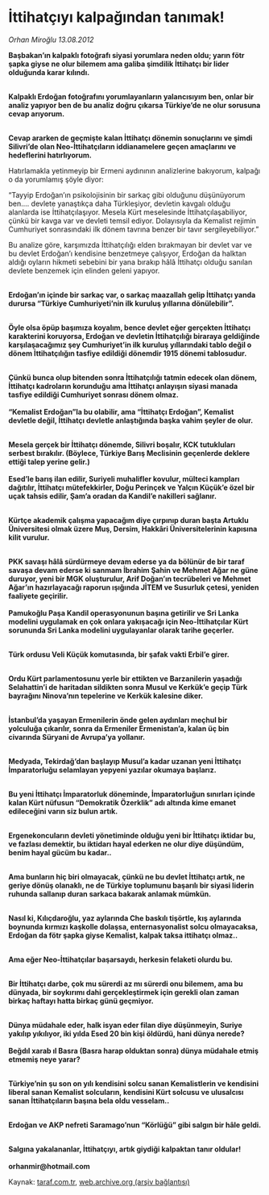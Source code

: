 # İttihatçıyı kalpağından tanımak!

*Orhan Miroğlu 13.08.2012*

<div class="yazi"><p><strong>Başbakan’ın kalpaklı fotoğrafı siyasi yorumlara neden oldu; yarın fötr şapka giyse ne olur bilemem ama galiba şimdilik İttihatçı bir lider olduğunda karar kılındı.</strong></p>
<p><strong><br/>Kalpaklı Erdoğan fotoğrafını yorumlayanların yalancısıyım ben, onlar bir analiz yapıyor ben de bu analiz doğru çıkarsa Türkiye’de ne olur sorusuna cevap arıyorum.</strong></p>
<p><strong><br/>Cevap ararken de geçmişte kalan İttihatçı dönemin sonuçlarını ve şimdi Silivri’de olan Neo-İttihatçıların iddianamelere geçen amaçlarını ve hedeflerini hatırlıyorum.</strong> </p>
<p>Hatırlamakla yetinmeyip bir Ermeni aydınının analizlerine bakıyorum, kalpağı o da yorumlamış şöyle diyor:</p>
<p>“Tayyip Erdoğan’ın psikolojisinin bir sarkaç gibi olduğunu düşünüyorum ben.... devlete yanaştıkça daha Türkleşiyor, devletin kavgalı olduğu alanlarda ise İttihatçılaşıyor. Mesela Kürt meselesinde İttihatçılaşabiliyor, çünkü bir kavga var ve devleti temsil ediyor. Dolayısıyla da Kemalist rejimin Cumhuriyet sonrasındaki ilk dönem tavrına benzer bir tavır sergileyebiliyor.”</p>
<p>Bu analize göre, karşımızda İttihatçılığı elden bırakmayan bir devlet var ve bu devlet Erdoğan’ı kendisine benzetmeye çalışıyor, Erdoğan da halktan aldığı oyların hikmeti sebebini bir yana bırakıp hâlâ İttihatçı olduğu sanılan devlete benzemek için elinden geleni yapıyor.<strong></strong></p>
<p><strong><br/>Erdoğan’ın içinde bir sarkaç var, o sarkaç maazallah gelip İttihatçı yanda durursa “Türkiye Cumhuriyeti’nin ilk kuruluş yıllarına dönülebilir”.</strong></p>
<p><strong><br/>Öyle olsa öpüp başımıza koyalım, bence </strong><strong>devlet eğer gerçekten İttihatçı karakterini koruyorsa, Erdoğan ve devletin İttihatçılığı biraraya geldiğinde karşılaşacağımız şey Cumhuriyet’in ilk kuruluş yıllarındaki tablo değil </strong><strong>o dönem İttihatçılığın tasfiye edildiği dönemdir </strong><strong>1915 dönemi tablosudur</strong><strong>.</strong></p>
<p><strong><br/>Çünkü bunca olup bitenden sonra </strong><strong>İttihatçılığı tatmin edecek olan dönem, İttihatçı kadroların korunduğu ama İttihatçı anlayışın siyasi manada tasfiye edildiği Cumhuriyet sonrası dönem olmaz.<br/><br/></strong><strong>“Kemalist Erdoğan”la bu olabilir, ama “İttihatçı Erdoğan”, Kemalist devletle değil, İttihatçı devletle anlaştığında başka vahim şeyler de olur.</strong><strong></strong></p>
<p><strong><br/>Mesela gerçek bir İttihatçı dönemde, Silivri boşalır, KCK tutukluları serbest bırakılır. (Böylece, Türkiye Barış Meclisinin geçenlerde deklere ettiği talep yerine gelir.)<br/><br/></strong><strong>Esed</strong><strong>’le barış ilan edilir, Suriyeli muhalifler kovulur, mülteci kampları dağıtılır, İttihatçı mütefekkirler, </strong><strong>Doğu Perinçek </strong><strong>ve </strong><strong>Yalçın Küçük</strong><strong>’e özel bir uçak tahsis edilir, Şam’a oradan da Kandil’e nakilleri sağlanır.</strong></p>
<p><strong><br/>Kürtçe akademik çalışma yapacağım diye çırpınıp duran başta Artuklu Üniversitesi olmak üzere Muş, Dersim, Hakkâri Üniversitelerinin kapısına kilit vurulur.</strong></p>
<p><strong><br/>PKK savaşı hâlâ sürdürmeye devam ederse ya da bölünür de bir taraf savaşa devam ederse ki sanmam </strong><strong>İbrahim Şahin</strong><strong> ve </strong><strong>Mehmet Ağar</strong><strong> ne güne duruyor, yeni bir MGK oluşturulur, </strong><strong>Arif Doğan</strong><strong>’ın tecrübeleri ve Mehmet Ağar’ın hazırlayacağı raporun ışığında </strong><strong>JİTEM</strong><strong> ve </strong><strong>Susurluk çetesi</strong><strong>, yeniden faaliyete geçirilir.<br/><br/></strong><strong>Pamukoğlu</strong><strong> Paşa Kandil operasyonunun başına getirilir ve Sri Lanka modelini uygulamak en çok onlara yakışacağı için Neo-İttihatçılar Kürt sorununda Sri Lanka modelini uygulayanlar olarak tarihe geçerler. </strong></p>
<p><strong><br/>Türk ordusu </strong><strong>Veli Küçük</strong><strong> komutasında, bir şafak vakti Erbil’e girer.</strong></p>
<p><strong><br/>Ordu Kürt parlamentosunu yerle bir ettikten ve Barzanilerin yaşadığı Selahattin’i de haritadan sildikten sonra Musul ve Kerkük’e geçip Türk bayrağını Ninova’nın tepelerine ve Kerkük kalesine diker. </strong></p>
<p><strong><br/>İstanbul’da yaşayan Ermenilerin önde gelen aydınları meçhul bir yolculuğa çıkarılır, sonra da Ermeniler Ermenistan’a, kalan üç bin civarında Süryani de Avrupa’ya yollanır.</strong></p>
<p><strong><br/>Medyada, Tekirdağ’dan başlayıp Musul’a kadar uzanan yeni İttihatçı İmparatorluğu selamlayan yepyeni yazılar okumaya başlarız.</strong></p>
<p><strong><br/>Bu yeni İttihatçı İmparatorluk döneminde, İmparatorluğun sınırları içinde kalan Kürt nüfusun “Demokratik Özerklik” adı altında kime emanet edileceğini varın siz bulun artık.</strong></p>
<p><strong><br/>Ergenekoncuların devleti yönetiminde olduğu yeni bir İttihatçı iktidar bu, ve fazlası demektir, bu iktidarı hayal ederken ne olur diye düşündüm, benim hayal gücüm bu kadar..</strong></p>
<p><strong><br/>Ama bunların hiç biri olmayacak, çünkü </strong><strong>ne bu devlet İttihatçı artık, ne geriye dönüş olanaklı, ne de Türkiye toplumunu başarılı bir siyasi liderin ruhunda sallanıp duran sarkaca bakarak anlamak mümkün</strong><strong>.</strong></p>
<p><strong><br/>Nasıl ki, Kılıçdaroğlu, yaz aylarında Che baskılı tişörtle, kış aylarında boynunda kırmızı kaşkolle dolaşsa, enternasyonalist solcu olmayacaksa, Erdoğan da fötr şapka giyse Kemalist, kalpak taksa ittihatçı olmaz..</strong></p>
<p><strong><br/>Ama </strong><strong>eğer Neo-İttihatçılar başarsaydı, herkesin felaketi olurdu bu</strong><strong>.</strong></p>
<p><strong><br/>Bir İttihatçı darbe, çok mu sürerdi az mı sürerdi onu bilemem, ama bu dünyada, bir soykırımı dahi gerçekleştirmek için gerekli olan zaman birkaç haftayı hatta birkaç günü geçmiyor.</strong></p>
<p><strong><br/>Dünya müdahale eder, halk isyan eder filan diye düşünmeyin, Suriye yakılıp yıkılıyor, iki yılda Esed 20 bin kişi öldürdü, hani dünya nerede?<br/><br/></strong><strong>Beğdıl xarab ıl Basra</strong><strong> (Basra harap olduktan sonra) dünya müdahale etmiş etmemiş neye yarar?</strong></p>
<p><strong><br/>Türkiye’nin şu son on yılı kendisini solcu sanan Kemalistlerin ve kendisini liberal sanan Kemalist solcuların, kendisini Kürt solcusu ve ulusalcısı sanan İttihatçıların başına bela oldu vesselam..</strong></p>
<p><strong><br/>Erdoğan ve AKP nefreti </strong><strong>Saramago</strong><strong>’nun </strong><strong>“Körlüğü”</strong><strong> gibi salgın bir hâle geldi.</strong></p>
<p><strong><br/>Salgına yakalananlar, İttihatçıyı, artık giydiği kalpaktan tanır oldular!<br/><br/></strong><b>orhanmir@hotmail.com</b></p>
</div>

Kaynak: [taraf.com.tr](http://www.taraf.com.tr/orhan-miroglu/makale-ittihatciyi-kalpagindan-tanimak.htm), [web.archive.org (arşiv bağlantısı)](http://web.archive.org/web/20131107105141/http://www.taraf.com.tr/orhan-miroglu/makale-ittihatciyi-kalpagindan-tanimak.htm)

